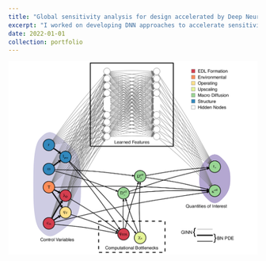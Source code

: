 ```yaml
---
title: "Global sensitivity analysis for design accelerated by Deep Neural Networks (DNNs)"
excerpt: "I worked on developing DNN approaches to accelerate sensitivity studies and uncertainty quantification for design of multiscale systems.<br/><img src='/images/NN.png'>"
date: 2022-01-01
collection: portfolio
---
```


<img src='/images/GINN.png'>  